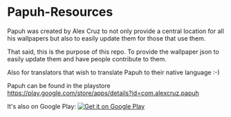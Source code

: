 # Papuh-Resources

Papuh was created by Alex Cruz to not only provide a central location for all his wallpapers but also to easily update them for those that use them.

That said, this is the purpose of this repo. To provide the wallpaper json to easily update them and have people contribute to them.

Also for translators that wish to translate Papuh to their native language :-)

Papuh can be found in the playstore
https://play.google.com/store/apps/details?id=com.alexcruz.papuh

It's also on Google Play:
<a href="https://play.google.com/store/apps/details?id=com.alexcruz.papuh">
  <img alt="Get it on Google Play"
       src="https://developer.android.com/images/brand/en_generic_rgb_wo_60.png" />
</a>
